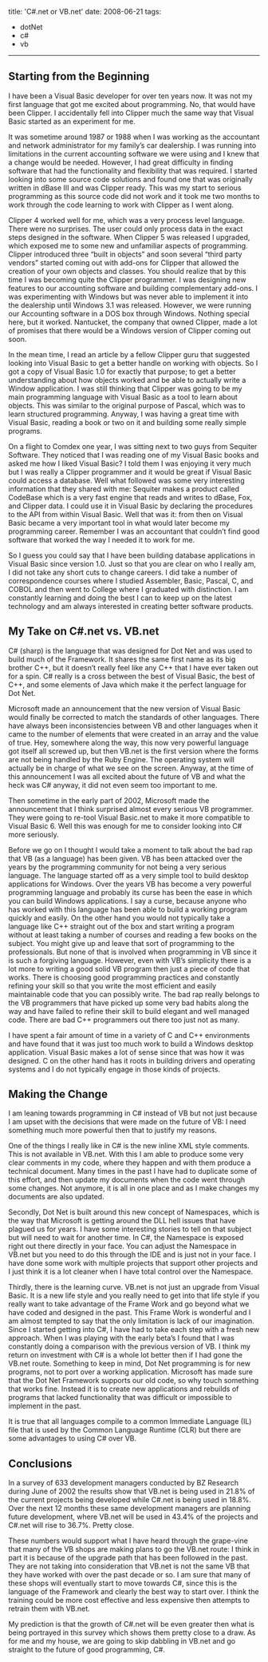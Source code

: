 title: 'C#.net or VB.net'
date: 2008-06-21
tags: 
- dotNet
- c#
- vb
---
## Starting from the Beginning
I have been a Visual Basic developer for over ten years now.  It was not my first language that got me excited about programming.  No, that would have been Clipper.  I accidentally fell into Clipper much the same way that Visual Basic started as an experiment for me.  

It was sometime around 1987 or 1988 when I was working as the accountant and network administrator for my family’s car dealership.  I was running into limitations in the current accounting software we were using and I knew that a change would be needed.  However, I had great difficulty in finding software that had the functionality and flexibility that was required.  I started looking into some source code solutions and found one that was originally written in dBase III and was Clipper ready.  This was my start to serious programming as this source code did not work and it took me two months to work through the code learning to work with Clipper as I went along. 

Clipper 4 worked well for me, which was a very process level language.  There were no surprises.  The user could only process data in the exact steps designed in the software.  When Clipper 5 was released I upgraded, which exposed me to some new and unfamiliar aspects of programming.  Clipper introduced three “built in objects” and soon several “third party vendors” started coming out with add-ons for Clipper that allowed the creation of your own objects and classes.  You should realize that by this time I was becoming quite the Clipper programmer.  I was designing new features to our accounting software and building complementary add-ons.  I was experimenting with Windows but was never able to implement it into the dealership until Windows 3.1 was released.  However, we were running our Accounting software in a DOS box through Windows.  Nothing special here, but it worked.  Nantucket, the company that owned Clipper, made a lot of promises that there would be a Windows version of Clipper coming out soon. 

In the mean time, I read an article by a fellow Clipper guru that suggested looking into Visual Basic to get a better handle on working with objects.  So I got a copy of Visual Basic 1.0 for exactly that purpose; to get a better understanding about how objects worked and be able to actually write a Window application.  I was still thinking that Clipper was going to be my main programming language with Visual Basic as a tool to learn about objects.  This was similar to the original purpose of Pascal, which was to learn structured programming.  Anyway, I was having a great time with Visual Basic, reading a book or two on it and building some really simple programs. 

On a flight to Comdex one year, I was sitting next to two guys from Sequiter Software.  They noticed that I was reading one of my Visual Basic books and asked me how I liked Visual Basic?  I told them I was enjoying it very much but I was really a Clipper programmer and it would be great if Visual Basic could access a database.  Well what followed was some very interesting information that they shared with me: Sequiter makes a product called CodeBase which is a very fast engine that reads and writes to dBase, Fox, and Clipper data.  I could use it in Visual Basic by declaring the procedures to the API from within Visual Basic.  Well that was it: from then on Visual Basic became a very important tool in what would later become my programming career.  Remember I was an accountant that couldn’t find good software that worked the way I needed it to work for me. 

So I guess you could say that I have been building database applications in Visual Basic since version 1.0.  Just so that you are clear on who I really am, I did not take any short cuts to change careers.  I did take a number of correspondence courses where I studied Assembler, Basic, Pascal, C, and COBOL and then went to College where I graduated with distinction.  I am constantly learning and doing the best I can to keep up on the latest technology and am always interested in creating better software products. 
## My Take on C#.net vs. VB.net
C# (sharp) is the language that was designed for Dot Net and was used to build much of the Framework.  It shares the same first name as its big brother C++, but it doesn’t really feel like any C++ that I have ever taken out for a spin.  C# really is a cross between the best of Visual Basic, the best of C++, and some elements of Java which make it the perfect language for Dot Net.  

Microsoft made an announcement that the new version of Visual Basic would finally be corrected to match the standards of other languages.  There have always been inconsistencies between VB and other languages when it came to the number of elements that were created in an array and the value of true.  Hey, somewhere along the way, this now very powerful language got itself all screwed up, but then VB.net is the first version where the forms are not being handled by the Ruby Engine.  The operating system will actually be in charge of what we see on the screen.  Anyway, at the time of this announcement I was all excited about the future of VB and what the heck was C# anyway, it did not even seem too important to me. 

Then sometime in the early part of 2002, Microsoft made the announcement that I think surprised almost every serious VB programmer.  They were going to re-tool Visual Basic.net to make it more compatible to Visual Basic 6.  Well this was enough for me to consider looking into C# more seriously. 

Before we go on I thought I would take a moment to talk about the bad rap that VB (as a language) has been given.  VB has been attacked over the years by the programming community for not being a very serious language.  The language started off as a very simple tool to build desktop applications for Windows.  Over the years VB has become a very powerful programming language and probably its curse has been the ease in which you can build Windows applications.  I say a curse, because anyone who has worked with this language has been able to build a working program quickly and easily.  On the other hand you would not typically take a language like C++ straight out of the box and start writing a program without at least taking a number of courses and reading a few books on the subject.  You might give up and leave that sort of programming to the professionals.  But none of that is involved when programming in VB since it is such a forgiving language.  However, even with VB’s simplicity there is a lot more to writing a good solid VB program then just a piece of code that works.  There is choosing good programming practices and constantly refining your skill so that you write the most efficient and easily maintainable code that you can possibly write.  The bad rap really belongs to the VB programmers that have picked up some very bad habits along the way and have failed to refine their skill to build elegant and well managed code.  There are bad C++ programmers out there too just not as many. 

I have spent a fair amount of time in a variety of C and C++ environments and have found that it was just too much work to build a Windows desktop application.  Visual Basic makes a lot of sense since that was how it was designed.  C on the other hand has it roots in building drivers and operating systems and I do not typically engage in those kinds of projects. 
## Making the Change
I am leaning towards programming in C# instead of VB but not just because I am upset with the decisions that were made on the future of VB: I need something much more powerful then that to justify my reasons. 

One of the things I really like in C# is the new inline XML style comments.  This is not available in VB.net.  With this I am able to produce some very clear comments in my code, where they happen and with them produce a technical document.  Many times in the past I have had to duplicate some of this effort, and then update my documents when the code went through some changes.  Not anymore, it is all in one place and as I make changes my documents are also updated. 

Secondly, Dot Net is built around this new concept of Namespaces, which is the way that Microsoft is getting around the DLL hell issues that have plagued us for years.  I have some interesting stories to tell on that subject but will need to wait for another time.  In C#, the Namespace is exposed right out there directly in your face.  You can adjust the Namespace in VB.net but you need to do this through the IDE and is just not in your face.  I have done some work with multiple projects that support other projects and I just think it is a lot cleaner when I have total control over the Namespace. 

Thirdly, there is the learning curve.  VB.net is not just an upgrade from Visual Basic.  It is a new life style and you really need to get into that life style if you really want to take advantage of the Frame Work and go beyond what we have coded and designed in the past.  This Frame Work is wonderful and I am almost tempted to say that the only limitation is lack of our imagination.  Since I started getting into C#, I have had to take each step with a fresh new approach.  When I was playing with the early beta’s I found that I was constantly doing a comparison with the previous version of VB.  I think my return on investment with C# is a whole lot better then if I had gone the VB.net route.  Something to keep in mind, Dot Net programming is for new programs, not to port over a working application.  Microsoft has made sure that the Dot Net Framework supports our old code, so why touch something that works fine.  Instead it is to create new applications and rebuilds of programs that lacked functionality that was difficult or impossible to implement in the past. 

It is true that all languages compile to a common Immediate Language (IL) file that is used by the Common Language Runtime (CLR) but there are some advantages to using C# over VB. 
## Conclusions
In a survey of 633 development managers conducted by BZ Research during June of 2002 the results show that VB.net is being used in 21.8% of the current projects being developed while C#.net is being used in 18.8%.  Over the next 12 months these same development managers are planning future development, where VB.net will be used in 43.4% of the projects and C#.net will rise to 36.7%.  Pretty close. 

These numbers would support what I have heard through the grape-vine that many of the VB shops are making plans to go the VB.net route: I think in part it is because of the upgrade path that has been followed in the past.  They are not taking into consideration that VB.net is not the same VB that they have worked with over the past decade or so.  I am sure that many of these shops will eventually start to move towards C#, since this is the language of the Framework and clearly the best way to start over.  I think the training could be more cost effective and less expensive then attempts to retrain them with VB.net. 

My prediction is that the growth of C#.net will be even greater then what is being portrayed in this survey which shows them pretty close to a draw.  As for me and my house, we are going to skip dabbling in VB.net and go straight to the future of good programming, C#. 
 
